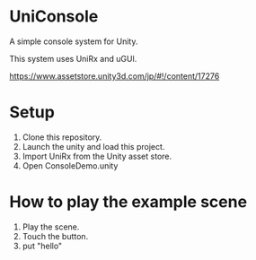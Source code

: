 # UniConsole

A simple console system for Unity.

This system uses UniRx and uGUI.

https://www.assetstore.unity3d.com/jp/#!/content/17276

# Setup

1. Clone this repository.
2. Launch the unity and load this project.
3. Import UniRx from the Unity asset store.
4. Open ConsoleDemo.unity

# How to play the example scene

1. Play the scene.
2. Touch the button.
3. put "hello"





